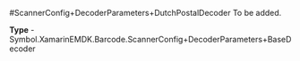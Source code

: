 #ScannerConfig+DecoderParameters+DutchPostalDecoder
To be added.

**Type** - Symbol.XamarinEMDK.Barcode.ScannerConfig+DecoderParameters+BaseDecoder



